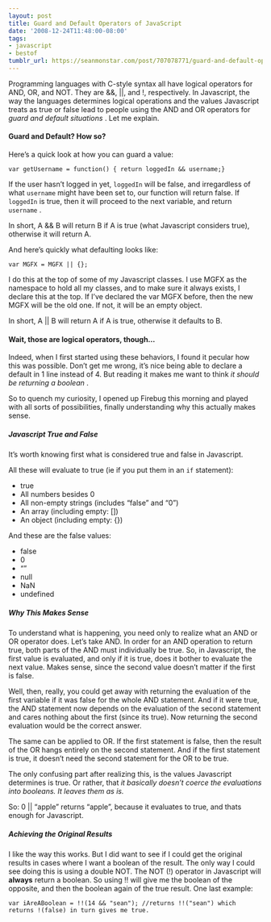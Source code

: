 ```yaml
---
layout: post
title: Guard and Default Operators of JavaScript
date: '2008-12-24T11:48:00-08:00'
tags:
- javascript
- bestof
tumblr_url: https://seanmonstar.com/post/707078771/guard-and-default-operators
---
```

Programming languages with C-style syntax all have logical operators for AND, OR, and NOT. They are &&, ||, and !, respectively. In Javascript, the way the languages determines logical operations and the values Javascript treats as true or false lead to people using the AND and OR operators for _guard and default situations_ . Let me explain.

#### Guard and Default? How so?

Here’s a quick look at how you can guard a value:

    var getUsername = function() { return loggedIn && username;}

If the user hasn’t logged in yet, `loggedIn` will be false, and irregardless of what `username` might have been set to, our function will return false. If `loggedIn` is true, then it will proceed to the next variable, and return `username` .

In short, A && B will return B if A is true (what Javascript considers true), otherwise it will return A.

And here’s quickly what defaulting looks like:

    var MGFX = MGFX || {};

I do this at the top of some of my Javascript classes. I use MGFX as the namespace to hold all my classes, and to make sure it always exists, I declare this at the top. If I’ve declared the var MGFX before, then the new MGFX will be the old one. If not, it will be an empty object.

In short, A || B will return A if A is true, otherwise it defaults to B.

#### Wait, those are logical operators, though…

Indeed, when I first started using these behaviors, I found it pecular how this was possible. Don’t get me wrong, it’s nice being able to declare a default in 1 line instead of 4. But reading it makes me want to think _it should be returning a boolean_ .

So to quench my curiosity, I opened up Firebug this morning and played with all sorts of possibilities, finally understanding why this actually makes sense.

##### Javascript True and False

It’s worth knowing first what is considered true and false in Javascript.

All these will evaluate to true (ie if you put them in an `if` statement):

- true
- All numbers besides 0
- All non-empty strings (includes “false” and “0”)
- An array (including empty: [])
- An object (including empty: {})

And these are the false values:

- false
- 0
- “”
- null
- NaN
- undefined

##### Why This Makes Sense

To understand what is happening, you need only to realize what an AND or OR operator does. Let’s take AND. In order for an AND operation to return true, both parts of the AND must individually be true. So, in Javascript, the first value is evaluated, and only if it is true, does it bother to evaluate the next value. Makes sense, since the second value doesn’t matter if the first is false.

Well, then, really, you could get away with returning the evaluation of the first variable if it was false for the whole AND statement. And if it were true, the AND statement now depends on the evaluation of the second statement and cares nothing about the first (since its true). Now returning the second evaluation would be the correct answer.

The same can be applied to OR. If the first statement is false, then the result of the OR hangs entirely on the second statement. And if the first statement is true, it doesn’t need the second statement for the OR to be true.

The only confusing part after realizing this, is the values Javascript determines is true. Or rather, that _it basically doesn’t coerce the evaluations into booleans. It leaves them as is._

So: 0 || “apple” returns “apple”, because it evaluates to true, and thats enough for Javascript.

##### Achieving the Original Results

I like the way this works. But I did want to see if I could get the original results in cases where I want a boolean of the result. The only way I could see doing this is using a double NOT. The NOT (!) operator in Javascript will **always** return a boolean. So using !! will give me the boolean of the opposite, and then the boolean again of the true result. One last example:

    var iAreABoolean = !!(14 && "sean"); //returns !!("sean") which returns !(false) in turn gives me true.

